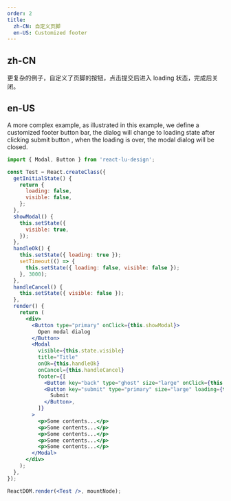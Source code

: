 ```yaml
---
order: 2
title:
  zh-CN: 自定义页脚
  en-US: Customized footer
---
```


## zh-CN

更复杂的例子，自定义了页脚的按钮，点击提交后进入 loading 状态，完成后关闭。

## en-US

A more complex example, as illustrated in this example, we define a customized footer button bar,
the dialog will change to loading state after clicking submit button , when the loading is over,
the modal dialog will be closed.

````jsx
import { Modal, Button } from 'react-lu-design';

const Test = React.createClass({
  getInitialState() {
    return {
      loading: false,
      visible: false,
    };
  },
  showModal() {
    this.setState({
      visible: true,
    });
  },
  handleOk() {
    this.setState({ loading: true });
    setTimeout(() => {
      this.setState({ loading: false, visible: false });
    }, 3000);
  },
  handleCancel() {
    this.setState({ visible: false });
  },
  render() {
    return (
      <div>
        <Button type="primary" onClick={this.showModal}>
          Open modal dialog
        </Button>
        <Modal
          visible={this.state.visible}
          title="Title"
          onOk={this.handleOk}
          onCancel={this.handleCancel}
          footer={[
            <Button key="back" type="ghost" size="large" onClick={this.handleCancel}>Return</Button>,
            <Button key="submit" type="primary" size="large" loading={this.state.loading} onClick={this.handleOk}>
              Submit
            </Button>,
          ]}
        >
          <p>Some contents...</p>
          <p>Some contents...</p>
          <p>Some contents...</p>
          <p>Some contents...</p>
          <p>Some contents...</p>
        </Modal>
      </div>
    );
  },
});

ReactDOM.render(<Test />, mountNode);
````
